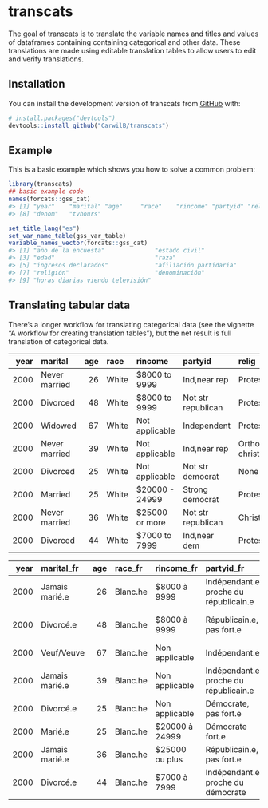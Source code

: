 
<!-- README.md is generated from README.Rmd. Please edit that file -->

# transcats

<!-- badges: start -->
<!-- badges: end -->

The goal of transcats is to translate the variable names and titles and
values of dataframes containing containing categorical and other data.
These translations are made using editable translation tables to allow
users to edit and verify translations.

## Installation

You can install the development version of transcats from
[GitHub](https://github.com/) with:

``` r
# install.packages("devtools")
devtools::install_github("CarwilB/transcats")
```

## Example

This is a basic example which shows you how to solve a common problem:

``` r
library(transcats)
## basic example code
names(forcats::gss_cat)
#> [1] "year"    "marital" "age"     "race"    "rincome" "partyid" "relig"  
#> [8] "denom"   "tvhours"
```

``` r
set_title_lang("es")
set_var_name_table(gss_var_table)
variable_names_vector(forcats::gss_cat)
#> [1] "año de la encuesta"              "estado civil"                   
#> [3] "edad"                            "raza"                           
#> [5] "ingresos declarados"             "afiliación partidaria"          
#> [7] "religión"                        "denominación"                   
#> [9] "horas diarias viendo televisión"
```

## Translating tabular data

There’s a longer workflow for translating categorical data (see the
vignette “A workflow for creating translation tables”), but the net
result is full translation of categorical data.

| year | marital       | age | race  | rincome         | partyid            | relig              | denom             | tvhours |
|-----:|:--------------|----:|:------|:----------------|:-------------------|:-------------------|:------------------|--------:|
| 2000 | Never married |  26 | White | \$8000 to 9999  | Ind,near rep       | Protestant         | Southern baptist  |      12 |
| 2000 | Divorced      |  48 | White | \$8000 to 9999  | Not str republican | Protestant         | Baptist-dk which  |      NA |
| 2000 | Widowed       |  67 | White | Not applicable  | Independent        | Protestant         | No denomination   |       2 |
| 2000 | Never married |  39 | White | Not applicable  | Ind,near rep       | Orthodox-christian | Not applicable    |       4 |
| 2000 | Divorced      |  25 | White | Not applicable  | Not str democrat   | None               | Not applicable    |       1 |
| 2000 | Married       |  25 | White | \$20000 - 24999 | Strong democrat    | Protestant         | Southern baptist  |      NA |
| 2000 | Never married |  36 | White | \$25000 or more | Not str republican | Christian          | Not applicable    |       3 |
| 2000 | Divorced      |  44 | White | \$7000 to 7999  | Ind,near dem       | Protestant         | Lutheran-mo synod |      NA |

| year | marital_fr     | age | race_fr  | rincome_fr      | partyid_fr                             | relig_fr           | denom_fr                     | tvhours |
|-----:|:---------------|----:|:---------|:----------------|:---------------------------------------|:-------------------|:-----------------------------|--------:|
| 2000 | Jamais marié.e |  26 | Blanc.he | \$8000 à 9999   | Indépendant.e, proche du républicain.e | Protestant         | Baptiste du Sud              |      12 |
| 2000 | Divorcé.e      |  48 | Blanc.he | \$8000 à 9999   | Républicain.e, pas fort.e              | Protestant         | Baptiste, ne sait pas lequel |      NA |
| 2000 | Veuf/Veuve     |  67 | Blanc.he | Non applicable  | Indépendant.e                          | Protestant         | Aucune dénomination          |       2 |
| 2000 | Jamais marié.e |  39 | Blanc.he | Non applicable  | Indépendant.e, proche du républicain.e | Chrétien orthodoxe | Sans objet                   |       4 |
| 2000 | Divorcé.e      |  25 | Blanc.he | Non applicable  | Démocrate, pas fort.e                  | Aucune religion    | Sans objet                   |       1 |
| 2000 | Marié.e        |  25 | Blanc.he | \$20000 à 24999 | Démocrate fort.e                       | Protestant         | Baptiste du Sud              |      NA |
| 2000 | Jamais marié.e |  36 | Blanc.he | \$25000 ou plus | Républicain.e, pas fort.e              | Chrétien           | Sans objet                   |       3 |
| 2000 | Divorcé.e      |  44 | Blanc.he | \$7000 à 7999   | Indépendant.e, proche du démocrate     | Protestant         | Synode luthérien-Missouri    |      NA |
